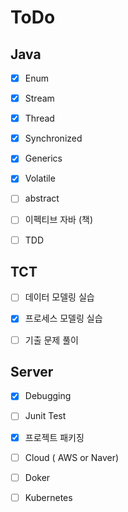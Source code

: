# ToDo



## Java

- [x] Enum
- [x] Stream
- [x] Thread
- [x] Synchronized
- [x] Generics
- [x] Volatile
- [ ] abstract
- [ ] 이펙티브 자바 (책)
- [ ] TDD



## TCT

- [ ] 데이터 모델링 실습
- [x] 프로세스 모델링 실습
- [ ] 기출 문제 풀이



## Server

- [x] Debugging
- [ ] Junit Test
- [x] 프로젝트 패키징
- [ ] Cloud ( AWS or Naver)
- [ ] Doker
- [ ] Kubernetes










